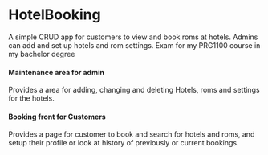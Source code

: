 # HotelBooking
A simple CRUD app for customers to view and book roms at hotels. Admins can add and set up hotels and rom settings.
Exam for my PRG1100 course in my bachelor degree

#### Maintenance area for admin
Provides a area for adding, changing and deleting Hotels, roms and settings for the hotels.

#### Booking front for Customers
Provides a page for customer to book and search for hotels and roms, and setup their profile or look at history of previously or current bookings.
